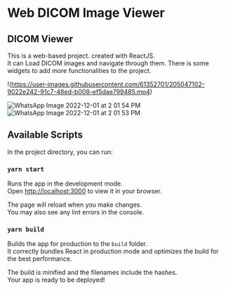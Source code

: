 # Web DICOM Image Viewer

## DICOM Viewer
This is a web-based project. created with ReactJS. <br/>
It can Load DICOM images and navigate through them. There is some widgets to add more functionalities to the project.

!(https://user-images.githubusercontent.com/61352701/205047102-9022e242-91c7-48ed-b008-ef5dae799485.mp4)

![WhatsApp Image 2022-12-01 at 2 01 54 PM](https://user-images.githubusercontent.com/61352701/205049455-200e0557-1320-4ba8-980b-3d8902b2b573.jpeg)
![WhatsApp Image 2022-12-01 at 2 01 53 PM](https://user-images.githubusercontent.com/61352701/205049464-3426027c-d510-441f-bc9f-57f7f76b80c1.jpeg)


## Available Scripts

In the project directory, you can run:

### `yarn start`

Runs the app in the development mode.\
Open [http://localhost:3000](http://localhost:3000) to view it in your browser.

The page will reload when you make changes.\
You may also see any lint errors in the console.


### `yarn build`

Builds the app for production to the `build` folder.\
It correctly bundles React in production mode and optimizes the build for the best performance.

The build is minified and the filenames include the hashes.\
Your app is ready to be deployed!


